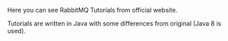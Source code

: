 Here you can see RabbitMQ Tutorials from official website.

Tutorials are written in Java with some differences from original (Java 8 is used).
